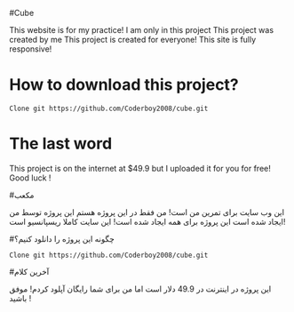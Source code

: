 #Cube

This website is for my practice!
I am only in this project
This project was created by me
This project is created for everyone!
This site is fully responsive!

# How to download this project?

```
Clone git https://github.com/Coderboy2008/cube.git
```

# The last word

This project is on the internet at $49.9 but I uploaded it for you for free!
Good luck !


#مکعب

این وب سایت برای تمرین من است!
من فقط در این پروژه هستم
این پروژه توسط من ایجاد شده است
این پروژه  برای همه ایجاد شده است!
این سایت کاملا ریسپانسیو است!

#چگونه این پروژه را دانلود کنیم؟

```
Clone git https://github.com/Coderboy2008/cube.git
```

#آخرین کلام

این پروژه در اینترنت در 49.9 دلار است اما من برای شما رایگان آپلود کردم!
موفق باشید !

